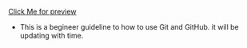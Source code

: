 [Click Me for preview](https://omerbhatti.github.io/git-tutorial)

- This is a begineer guideline to how to use Git and GitHub. it will be updating with time.
